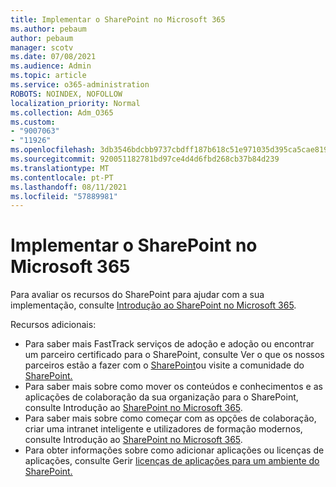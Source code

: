 ```yaml
---
title: Implementar o SharePoint no Microsoft 365
ms.author: pebaum
author: pebaum
manager: scotv
ms.date: 07/08/2021
ms.audience: Admin
ms.topic: article
ms.service: o365-administration
ROBOTS: NOINDEX, NOFOLLOW
localization_priority: Normal
ms.collection: Adm_O365
ms.custom:
- "9007063"
- "11926"
ms.openlocfilehash: 3db3546bdcbb9737cbdff187b618c51e971035d395ca5cae8195bbc0e360b313
ms.sourcegitcommit: 920051182781bd97ce4d4d6fbd268cb37b84d239
ms.translationtype: MT
ms.contentlocale: pt-PT
ms.lasthandoff: 08/11/2021
ms.locfileid: "57889981"
---
```

# <a name="deploy-sharepoint-in-microsoft-365"></a>Implementar o SharePoint no Microsoft 365

Para avaliar os recursos do SharePoint para ajudar com a sua implementação, consulte [Introdução ao SharePoint no Microsoft 365](https://docs.microsoft.com/sharepoint/introduction). 

Recursos adicionais: 

- Para saber mais FastTrack serviços de adoção e adoção ou encontrar um parceiro certificado para o SharePoint, consulte Ver o que os nossos parceiros estão a fazer com o [SharePoint](https://docs.microsoft.com/microsoft-365/sharepoint/sharepoint-partners-sharepoint-support)ou visite a comunidade do [SharePoint.](https://techcommunity.microsoft.com/t5/sharepoint/ct-p/SharePoint) 
- Para saber mais sobre como mover os conteúdos e conhecimentos e as aplicações de colaboração da sua organização para o SharePoint, consulte Introdução ao [SharePoint no Microsoft 365](https://docs.microsoft.com/sharepoint/introduction#migration). 
- Para saber mais sobre como começar com as opções de colaboração, criar uma intranet inteligente e utilizadores de formação modernos, consulte Introdução ao [SharePoint no Microsoft 365](https://docs.microsoft.com/sharepoint/introduction#collaboration). 
- Para obter informações sobre como adicionar aplicações ou licenças de aplicações, consulte Gerir [licenças de aplicações para um ambiente do SharePoint.](https://docs.microsoft.com/sharepoint/manage-app-licenses) 


